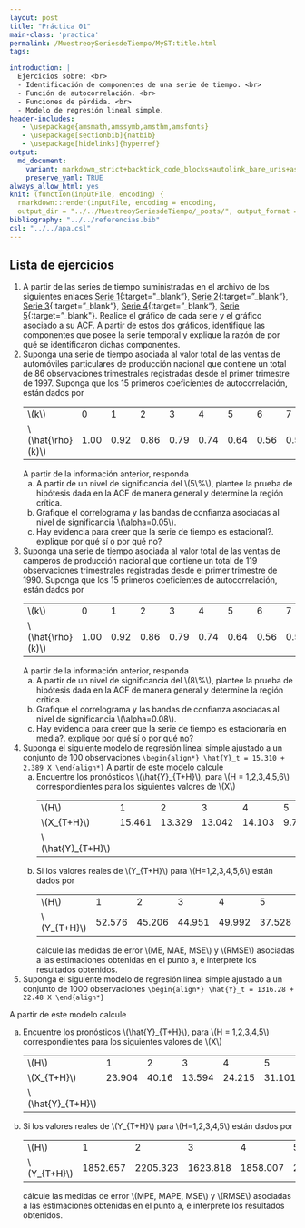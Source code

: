 ```yaml
---
layout: post
title: "Práctica 01"
main-class: 'practica'
permalink: /MuestreoySeriesdeTiempo/MyST:title.html
tags:

introduction: |
  Ejercicios sobre: <br>
  - Identificación de componentes de una serie de tiempo. <br>
  - Función de autocorrelación. <br>
  - Funciones de pérdida. <br>
  - Modelo de regresión lineal simple.
header-includes:
   - \usepackage{amsmath,amssymb,amsthm,amsfonts}
   - \usepackage[sectionbib]{natbib}
   - \usepackage[hidelinks]{hyperref}
output:
  md_document:
    variant: markdown_strict+backtick_code_blocks+autolink_bare_uris+ascii_identifiers+tex_math_single_backslash
    preserve_yaml: TRUE
always_allow_html: yes   
knit: (function(inputFile, encoding) {
  rmarkdown::render(inputFile, encoding = encoding,
  output_dir = "../../MuestreoySeriesdeTiempo/_posts/", output_format = "all"  ) })
bibliography: "../../referencias.bib"
csl: "../../apa.csl"
---
```








Lista de ejercicios
-------------------

1.  A partir de las series de tiempo suministradas en el archivo de los
    siguientes enlaces [Serie
    1](https://github.com/jiperezga/jiperezga.github.io/raw/master/Dataset/CO2.xlsx){:target="\_blank“},
    [Serie
    2](https://github.com/jiperezga/jiperezga.github.io/raw/master/Dataset/GasEspaña.xlsx){:target=”\_blank“},
    [Serie
    3](https://github.com/jiperezga/jiperezga.github.io/raw/master/Dataset/CanadianUnemploymentRate.xlsx){:target=”\_blank“},
    [Serie
    4](https://github.com/jiperezga/jiperezga.github.io/raw/master/Dataset/USAccDeaths.xlsx){:target=”\_blank“},
    [Serie
    5](https://github.com/jiperezga/jiperezga.github.io/raw/master/Dataset/LakeHuron.xlsx){:target=”\_blank"}.
    Realice el gráfico de cada serie y el gráfico asociado a su ACF. A
    partir de estos dos gráficos, identifique las componentes que posee
    la serie temporal y explique la razón de por qué se identificaron
    dichas componentes.
2.  Suponga una serie de tiempo asociada al valor total de las ventas de
    automóviles particulares de producción nacional que contiene un
    total de 86 observaciones trimestrales registradas desde el primer
    trimestre de 1997. Suponga que los 15 primeros coeficientes de
    autocorrelación, están dados por
    <table class="table table-striped" style="width: auto !important; margin-left: auto; margin-right: auto;">
    <tbody>
    <tr>
    <td style="text-align:left;">
    \(k\)
    </td>
    <td style="text-align:left;">
    0
    </td>
    <td style="text-align:left;">
    1
    </td>
    <td style="text-align:left;">
    2
    </td>
    <td style="text-align:left;">
    3
    </td>
    <td style="text-align:left;">
    4
    </td>
    <td style="text-align:left;">
    5
    </td>
    <td style="text-align:left;">
    6
    </td>
    <td style="text-align:left;">
    7
    </td>
    <td style="text-align:left;">
    8
    </td>
    <td style="text-align:left;">
    9
    </td>
    <td style="text-align:left;">
    10
    </td>
    <td style="text-align:left;">
    11
    </td>
    <td style="text-align:left;">
    12
    </td>
    <td style="text-align:left;">
    13
    </td>
    <td style="text-align:left;">
    14
    </td>
    <td style="text-align:left;">
    15
    </td>
    </tr>
    <tr>
    <td style="text-align:left;">
    \(\hat{\rho}(k)\)
    </td>
    <td style="text-align:left;">
    1.00
    </td>
    <td style="text-align:left;">
    0.92
    </td>
    <td style="text-align:left;">
    0.86
    </td>
    <td style="text-align:left;">
    0.79
    </td>
    <td style="text-align:left;">
    0.74
    </td>
    <td style="text-align:left;">
    0.64
    </td>
    <td style="text-align:left;">
    0.56
    </td>
    <td style="text-align:left;">
    0.51
    </td>
    <td style="text-align:left;">
    0.47
    </td>
    <td style="text-align:left;">
    0.42
    </td>
    <td style="text-align:left;">
    0.39
    </td>
    <td style="text-align:left;">
    0.36
    </td>
    <td style="text-align:left;">
    0.36
    </td>
    <td style="text-align:left;">
    0.33
    </td>
    <td style="text-align:left;">
    0.31
    </td>
    <td style="text-align:left;">
    0.27
    </td>
    </tr>
    </tbody>
    </table>
    A partir de la información anterior, responda
    <ol type="a">
    <li>
    A partir de un nivel de significancia del \(5\%\), plantee la prueba
    de hipótesis dada en la ACF de manera general y determine la región
    crítica.
    </li>
    <li>
    Grafique el correlograma y las bandas de confianza asociadas al
    nivel de significancia \(\alpha=0.05\).
    </li>
    <li>
    Hay evidencia para creer que la serie de tiempo es estacional?.
    explique por qué sí o por qué no?
    </li>
    </ol>
3.  Suponga una serie de tiempo asociada al valor total de las ventas de
    camperos de producción nacional que contiene un total de 119
    observaciones trimestrales registradas desde el primer trimestre
    de 1990. Suponga que los 15 primeros coeficientes de
    autocorrelación, están dados por
    <table class="table table-striped" style="width: auto !important; margin-left: auto; margin-right: auto;">
    <tbody>
    <tr>
    <td style="text-align:left;">
    \(k\)
    </td>
    <td style="text-align:left;">
    0
    </td>
    <td style="text-align:left;">
    1
    </td>
    <td style="text-align:left;">
    2
    </td>
    <td style="text-align:left;">
    3
    </td>
    <td style="text-align:left;">
    4
    </td>
    <td style="text-align:left;">
    5
    </td>
    <td style="text-align:left;">
    6
    </td>
    <td style="text-align:left;">
    7
    </td>
    <td style="text-align:left;">
    8
    </td>
    <td style="text-align:left;">
    9
    </td>
    <td style="text-align:left;">
    10
    </td>
    <td style="text-align:left;">
    11
    </td>
    <td style="text-align:left;">
    12
    </td>
    <td style="text-align:left;">
    13
    </td>
    <td style="text-align:left;">
    14
    </td>
    <td style="text-align:left;">
    15
    </td>
    </tr>
    <tr>
    <td style="text-align:left;">
    \(\hat{\rho}(k)\)
    </td>
    <td style="text-align:left;">
    1.00
    </td>
    <td style="text-align:left;">
    0.92
    </td>
    <td style="text-align:left;">
    0.86
    </td>
    <td style="text-align:left;">
    0.79
    </td>
    <td style="text-align:left;">
    0.74
    </td>
    <td style="text-align:left;">
    0.64
    </td>
    <td style="text-align:left;">
    0.56
    </td>
    <td style="text-align:left;">
    0.51
    </td>
    <td style="text-align:left;">
    0.47
    </td>
    <td style="text-align:left;">
    0.42
    </td>
    <td style="text-align:left;">
    0.39
    </td>
    <td style="text-align:left;">
    0.36
    </td>
    <td style="text-align:left;">
    0.36
    </td>
    <td style="text-align:left;">
    0.33
    </td>
    <td style="text-align:left;">
    0.31
    </td>
    <td style="text-align:left;">
    0.27
    </td>
    </tr>
    </tbody>
    </table>
    A partir de la información anterior, responda
    <ol type="a">
    <li>
    A partir de un nivel de significancia del \(8\%\), plantee la prueba
    de hipótesis dada en la ACF de manera general y determine la región
    crítica.
    </li>
    <li>
    Grafique el correlograma y las bandas de confianza asociadas al
    nivel de significancia \(\alpha=0.08\).
    </li>
    <li>
    Hay evidencia para creer que la serie de tiempo es estacionaria en
    media?. explique por qué sí o por qué no?
    </li>
    </ol>
4.  Suponga el siguiente modelo de regresión lineal simple ajustado a un
    conjunto de 100 observaciones
    `\begin{align*} \hat{Y}_t = 15.310 + 2.389 X \end{align*}` A partir
    de este modelo calcule
    <ol type="a">
    <li>
    Encuentre los pronósticos \(\hat{Y}_{T+H}\), para
    \(H = 1,2,3,4,5,6\) correspondientes para los siguientes valores de
    \(X\)
    <table class="table table-striped" style="width: auto !important; margin-left: auto; margin-right: auto;">
    <tbody>
    <tr>
    <td style="text-align:left;">
    \(H\)
    </td>
    <td style="text-align:left;">
    1
    </td>
    <td style="text-align:left;">
    2
    </td>
    <td style="text-align:left;">
    3
    </td>
    <td style="text-align:left;">
    4
    </td>
    <td style="text-align:left;">
    5
    </td>
    <td style="text-align:left;">
    6
    </td>
    </tr>
    <tr>
    <td style="text-align:left;">
    \(X_{T+H}\)
    </td>
    <td style="text-align:left;">
    15.461
    </td>
    <td style="text-align:left;">
    13.329
    </td>
    <td style="text-align:left;">
    13.042
    </td>
    <td style="text-align:left;">
    14.103
    </td>
    <td style="text-align:left;">
    9.744
    </td>
    <td style="text-align:left;">
    13.017
    </td>
    </tr>
    <tr>
    <td style="text-align:left;">
    \(\hat{Y}_{T+H}\)
    </td>
    <td style="text-align:left;">
    </td>
    <td style="text-align:left;">
    </td>
    <td style="text-align:left;">
    </td>
    <td style="text-align:left;">
    </td>
    <td style="text-align:left;">
    </td>
    <td style="text-align:left;">
    </td>
    </tr>
    </tbody>
    </table>
    </li>
    <li>
    Si los valores reales de \(Y_{T+H}\) para \(H=1,2,3,4,5,6\) están
    dados por
    <table class="table table-striped" style="width: auto !important; margin-left: auto; margin-right: auto;">
    <tbody>
    <tr>
    <td style="text-align:left;">
    \(H\)
    </td>
    <td style="text-align:left;">
    1
    </td>
    <td style="text-align:left;">
    2
    </td>
    <td style="text-align:left;">
    3
    </td>
    <td style="text-align:left;">
    4
    </td>
    <td style="text-align:left;">
    5
    </td>
    <td style="text-align:left;">
    6
    </td>
    </tr>
    <tr>
    <td style="text-align:left;">
    \(Y_{T+H}\)
    </td>
    <td style="text-align:left;">
    52.576
    </td>
    <td style="text-align:left;">
    45.206
    </td>
    <td style="text-align:left;">
    44.951
    </td>
    <td style="text-align:left;">
    49.992
    </td>
    <td style="text-align:left;">
    37.528
    </td>
    <td style="text-align:left;">
    46.082
    </td>
    </tr>
    </tbody>
    </table>
    cálcule las medidas de error \(ME, MAE, MSE\) y \(RMSE\) asociadas a
    las estimaciones obtenidas en el punto a, e interprete los
    resultados obtenidos.
    </li>
    </ol>
5.  Suponga el siguiente modelo de regresión lineal simple ajustado a un
    conjunto de 1000 observaciones
    `\begin{align*} \hat{Y}_t = 1316.28 + 22.48 X \end{align*}`

A partir de este modelo calcule
<ol type="a">
<li>
Encuentre los pronósticos \(\hat{Y}_{T+H}\), para \(H = 1,2,3,4,5\)
correspondientes para los siguientes valores de \(X\)
<table class="table table-striped" style="width: auto !important; margin-left: auto; margin-right: auto;">
<tbody>
<tr>
<td style="text-align:left;">
\(H\)
</td>
<td style="text-align:left;">
1
</td>
<td style="text-align:left;">
2
</td>
<td style="text-align:left;">
3
</td>
<td style="text-align:left;">
4
</td>
<td style="text-align:left;">
5
</td>
</tr>
<tr>
<td style="text-align:left;">
\(X_{T+H}\)
</td>
<td style="text-align:left;">
23.904
</td>
<td style="text-align:left;">
40.16
</td>
<td style="text-align:left;">
13.594
</td>
<td style="text-align:left;">
24.215
</td>
<td style="text-align:left;">
31.101
</td>
</tr>
<tr>
<td style="text-align:left;">
\(\hat{Y}_{T+H}\)
</td>
<td style="text-align:left;">
</td>
<td style="text-align:left;">
</td>
<td style="text-align:left;">
</td>
<td style="text-align:left;">
</td>
<td style="text-align:left;">
</td>
</tr>
</tbody>
</table>
</li>
<li>
Si los valores reales de \(Y_{T+H}\) para \(H=1,2,3,4,5\) están dados
por
<table class="table table-striped" style="width: auto !important; margin-left: auto; margin-right: auto;">
<tbody>
<tr>
<td style="text-align:left;">
\(H\)
</td>
<td style="text-align:left;">
1
</td>
<td style="text-align:left;">
2
</td>
<td style="text-align:left;">
3
</td>
<td style="text-align:left;">
4
</td>
<td style="text-align:left;">
5
</td>
</tr>
<tr>
<td style="text-align:left;">
\(Y_{T+H}\)
</td>
<td style="text-align:left;">
1852.657
</td>
<td style="text-align:left;">
2205.323
</td>
<td style="text-align:left;">
1623.818
</td>
<td style="text-align:left;">
1858.007
</td>
<td style="text-align:left;">
2005.945
</td>
</tr>
</tbody>
</table>
cálcule las medidas de error \(MPE, MAPE, MSE\) y \(RMSE\) asociadas a
las estimaciones obtenidas en el punto a, e interprete los resultados
obtenidos.
</li>
</ol>
